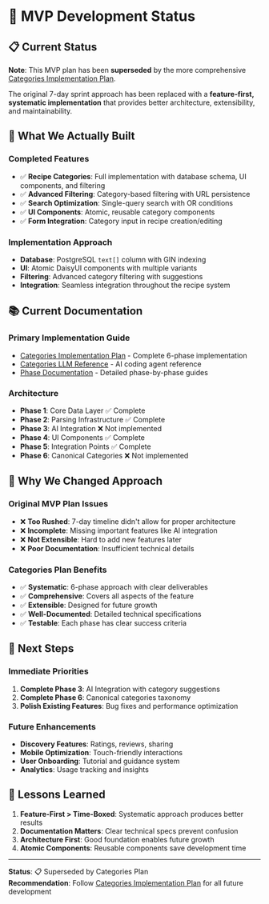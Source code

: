 # 🚀 MVP Development Status

## 📋 **Current Status**

**Note**: This MVP plan has been **superseded** by the more comprehensive [Categories Implementation Plan](../categories/). 

The original 7-day sprint approach has been replaced with a **feature-first, systematic implementation** that provides better architecture, extensibility, and maintainability.

## 🎯 **What We Actually Built**

### **Completed Features**
- ✅ **Recipe Categories**: Full implementation with database schema, UI components, and filtering
- ✅ **Advanced Filtering**: Category-based filtering with URL persistence
- ✅ **Search Optimization**: Single-query search with OR conditions
- ✅ **UI Components**: Atomic, reusable category components
- ✅ **Form Integration**: Category input in recipe creation/editing

### **Implementation Approach**
- **Database**: PostgreSQL `text[]` column with GIN indexing
- **UI**: Atomic DaisyUI components with multiple variants
- **Filtering**: Advanced category filtering with suggestions
- **Integration**: Seamless integration throughout the recipe system

## 📚 **Current Documentation**

### **Primary Implementation Guide**
- [Categories Implementation Plan](../categories/) - Complete 6-phase implementation
- [Categories LLM Reference](../categories/llm.txt) - AI coding agent reference
- [Phase Documentation](../categories/phase-*.md) - Detailed phase-by-phase guides

### **Architecture**
- **Phase 1**: Core Data Layer ✅ Complete
- **Phase 2**: Parsing Infrastructure ✅ Complete  
- **Phase 3**: AI Integration ❌ Not implemented
- **Phase 4**: UI Components ✅ Complete
- **Phase 5**: Integration Points ✅ Complete
- **Phase 6**: Canonical Categories ❌ Not implemented

## 🔄 **Why We Changed Approach**

### **Original MVP Plan Issues**
- ❌ **Too Rushed**: 7-day timeline didn't allow for proper architecture
- ❌ **Incomplete**: Missing important features like AI integration
- ❌ **Not Extensible**: Hard to add new features later
- ❌ **Poor Documentation**: Insufficient technical details

### **Categories Plan Benefits**
- ✅ **Systematic**: 6-phase approach with clear deliverables
- ✅ **Comprehensive**: Covers all aspects of the feature
- ✅ **Extensible**: Designed for future growth
- ✅ **Well-Documented**: Detailed technical specifications
- ✅ **Testable**: Each phase has clear success criteria

## 🚀 **Next Steps**

### **Immediate Priorities**
1. **Complete Phase 3**: AI Integration with category suggestions
2. **Complete Phase 6**: Canonical categories taxonomy
3. **Polish Existing Features**: Bug fixes and performance optimization

### **Future Enhancements**
- **Discovery Features**: Ratings, reviews, sharing
- **Mobile Optimization**: Touch-friendly interactions
- **User Onboarding**: Tutorial and guidance system
- **Analytics**: Usage tracking and insights

## 📝 **Lessons Learned**

1. **Feature-First > Time-Boxed**: Systematic approach produces better results
2. **Documentation Matters**: Clear technical specs prevent confusion
3. **Architecture First**: Good foundation enables future growth
4. **Atomic Components**: Reusable components save development time

---

**Status**: 📋 Superseded by Categories Plan  
**Recommendation**: Follow [Categories Implementation Plan](../categories/) for all future development
